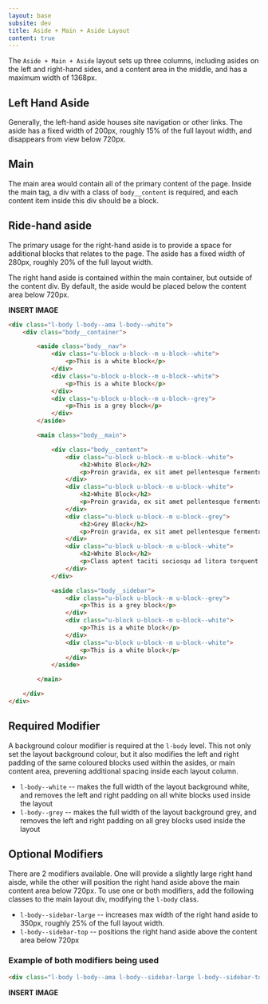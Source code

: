 ```yaml
---
layout: base
subsite: dev
title: Aside + Main + Aside Layout
content: true
---
```


The `Aside + Main + Aside` layout sets up three columns, including asides on the left and right-hand sides, and a content area in the middle, and has a maximum width of 1368px.

## Left Hand Aside

Generally, the left-hand aside houses site navigation or other links. The aside has a fixed width of 200px, roughly 15% of the full layout width, and disappears from view below 720px.

## Main

The main area would contain all of the primary content of the page. Inside the main tag, a div with a class of `body__content` is required, and each content item inside this div should be a block.

## Ride-hand aside

The primary usage for the right-hand aside is to provide a space for additional blocks that relates to the page. The aside has a fixed width of 280px, roughly 20% of the full layout width.

The right hand aside is contained within the main container, but outside of the content div. By default, the aside would be placed below the content area below 720px.

**INSERT IMAGE**

```html
<div class="l-body l-body--ama l-body--white">
	<div class="body__container">

		<aside class="body__nav">
			<div class="u-block u-block--m u-block--white">
				<p>This is a white block</p>
			</div>
			<div class="u-block u-block--m u-block--white">
				<p>This is a white block</p>
			</div>
			<div class="u-block u-block--m u-block--grey">
				<p>This is a grey block</p>
			</div>
		</aside>

		<main class="body__main">

			<div class="body__content">
				<div class="u-block u-block--m u-block--white">
					<h2>White Block</h2>
					<p>Proin gravida, ex sit amet pellentesque fermentum, purus massa facilisis dolor, et porta magna libero a velit.</p>
				</div>
				<div class="u-block u-block--m u-block--white">
					<h2>White Block</h2>
					<p>Proin gravida, ex sit amet pellentesque fermentum, purus massa facilisis dolor, et porta magna libero a velit.</p>
				</div>
				<div class="u-block u-block--m u-block--grey">
					<h2>Grey Block</h2>
					<p>Proin gravida, ex sit amet pellentesque fermentum, purus massa facilisis dolor, et porta magna libero a velit.</p>
				</div>
				<div class="u-block u-block--m u-block--white">
					<h2>White Block</h2>
					<p>Class aptent taciti sociosqu ad litora torquent per conubia nostra, per inceptos himenaeos.</p>
				</div>
			</div>

			<aside class="body__sidebar">
				<div class="u-block u-block--m u-block--grey">
					<p>This is a grey block</p>
				</div>
				<div class="u-block u-block--m u-block--white">
					<p>This is a white block</p>
				</div>
				<div class="u-block u-block--m u-block--white">
					<p>This is a white block</p>
				</div>
			</aside>

		</main>

	</div>
</div>
```

## Required Modifier
A background colour modifier is required at the `l-body` level. This not only set the layout background colour, but it also modifies the left and right padding of the same coloured blocks used within the asides, or main content area, prevening additional spacing inside each layout column.

- `l-body--white` -- makes the full width of the layout background white, and removes the left and right padding on all white blocks used inside the layout
- `l-body--grey` -- makes the full width of the layout background grey, and removes the left and right padding on all grey blocks used inside the layout

## Optional Modifiers
There are 2 modifiers available. One will provide a slightly large right hand aisde, while the other will position the right hand aside above the main content area below 720px. To use one or both modifiers, add the following classes to the main layout div, modifying the `l-body` class.

- `l-body--sidebar-large` -- increases max width of the right hand aside to 350px, roughly 25% of the full layout width.
- `l-body--sidebar-top` -- positions the right hand aside above the content area below 720px

### Example of both modifiers being used
```html
<div class="l-body l-body--ama l-body--sidebar-large l-body--sidebar-top">
```

**INSERT IMAGE**
